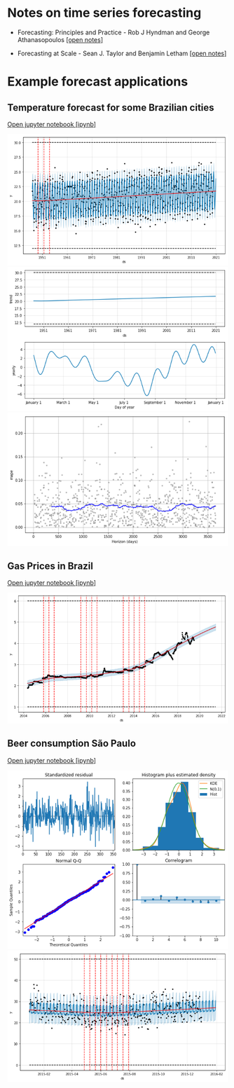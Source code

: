 # Notes on time series forecasting

- Forecasting: Principles and Practice - Rob J Hyndman and George Athanasopoulos [[open notes]](hyndman-forecast-book/hyndman-forecast-book.md)

- Forecasting at Scale - Sean J. Taylor and Benjamin Letham [[open notes]](prophet-forecast-scale/prophet-forecast-scale.md)

# Example forecast applications

## Temperature forecast for some Brazilian cities 

[Open jupyter notebook [ipynb]](./notebooks/temperature-sp.ipynb)

![temp-forecast](images/temperature_forecast_sp.png)
![temp-forecast-components](images/temperature_forecast_components_sp.png)
![temp-forecast-mape](images/temperature_forecast_mape.png)


## Gas Prices in Brazil 

[Open jupyter notebook [ipynb]](./notebooks/gas-prices-brazil.ipynb)

![gas-forecast](images/gas_prices_forecast_sp.png)

## Beer consumption São Paulo 

[Open jupyter notebook [ipynb]](./notebooks/beer-consumption-sp.ipynb)

![beer-sarimax](images/beer_consumption_sarimax.png)
![beer-forecast](images/beer_consumption_forecast.png)
